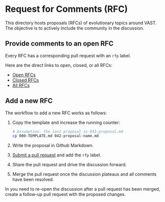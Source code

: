 # Request for Comments (RFC)

This directory hosts proposals (RFCs) of evolutionary topics around VAST. The
objective is to actively include the community in the discussion.

## Provide comments to an open RFC

Every RFC has a corresponding pull request with an `rfp` label.

Here are the direct links to open, closed, or all RFCs:

- [Open RFCs][open-rfcs]
- [Closed RFCs][closed-rfcs]
- [All RFCs][all-rfcs]

[all-rfcs]: https://github.com/tenzir/vast/pulls?q=is%3Apr+label%3Arfc
[open-rfcs]: https://github.com/tenzir/vast/pulls?q=is%3Apr+is%3Aopen+label%3Arfc
[closed-rfcs]: https://github.com/tenzir/vast/pulls?q=is%3Apr+label%3Arfc+is%3Aclosed

## Add a new RFC

The workflow to add a new RFC works as follows:

1. Copy the template and increase the running counter:
   ```bash
   # Assumption: the last proposal is 041-proposal.md
   cp 000-TEMPLATE.md 042-proposal-name.md
   ```

2. Write the proposal in Github Markdown.

3. [Submit a pull request][vast-prs] and add the `rfp` label.

4. Share the pull request and drive the discussion forward.

5. Merge the pull request once the discussion plateaus and all comments have
   been resolved.

In you need to re-open the discussion after a pull request has been merged,
create a follow-up pull request with the proposed changes.

[vast-prs]: https://github.com/tenzir/vast/pulls
